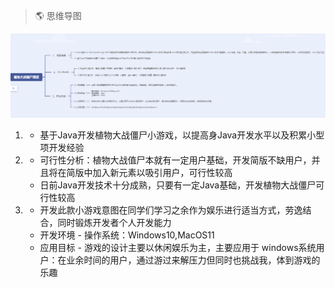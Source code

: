 > 🌎 思维导图
<img src="01\TechnologyStack\tupian.png">

1. +  基于Java开发植物大战僵尸小游戏，以提高身Java开发水平以及积累小型项开发经验
2. + 可行性分析：植物大战值尸本就有一定用户基础，开发简版不缺用户，并且将在简版中加入新元素以吸引用户，可行性较高<br>
   + 日前Java开发技术十分成熟，只要有一定Java基础，开发植物大战僵尸可行性较高
3. + 开发此款小游戏意图在同学们学习之余作为娱乐进行适当方式，劳逸结合，同时锻炼开发者个人开发能力<br>
   + 开发环境 - 操作系统：Windows10,MacOS11
   + 应用目标 - 游戏的设计主要以休闲娱乐为主，主要应用于 windows系统用户：在业余时间的用户，通过游过来解压力但同时也挑战我，体到游戏的乐趣